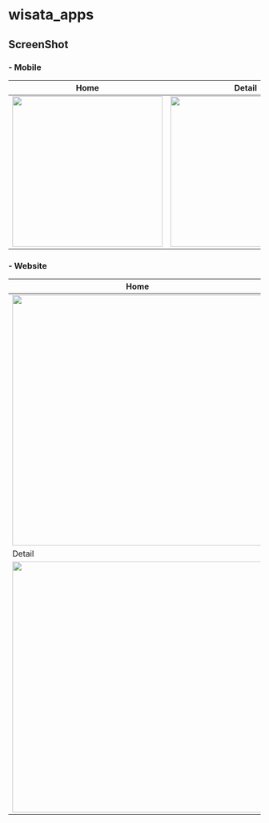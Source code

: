 # wisata_apps
## ScreenShot

### - Mobile
| Home        | Detail    |
|--------------|-----------|
| <img src="https://i.postimg.cc/kGKjW9XZ/home-mobile.png" width="300"/> | <img src="https://i.postimg.cc/ZKzs49wh/info-mobile.png" width="300"/>      |

### - Website
| Home        |
|--------------|
| <img src="https://i.postimg.cc/xCkLBShd/main-web-min.png" width="500" /> |
| Detail    |
| <img src="https://i.postimg.cc/R0pcP0P8/info-web-min.png" width="500" />      |
